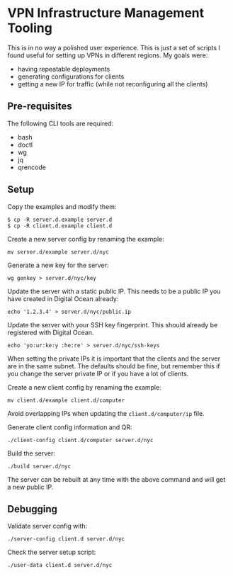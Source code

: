 # VPN Infrastructure Management Tooling

This is in no way a polished user experience. This is just a set of scripts I
found useful for setting up VPNs in different regions. My goals were:

* having repeatable deployments
* generating configurations for clients
* getting a new IP for traffic (while not reconfiguring all the clients)

## Pre-requisites

The following CLI tools are required:

* bash
* doctl
* wg
* jq
* qrencode

## Setup

Copy the examples and modify them:

```
$ cp -R server.d.example server.d
$ cp -R client.d.example client.d
```

Create a new server config by renaming the example:

```
mv server.d/example server.d/nyc
```

Generate a new key for the server:

```
wg genkey > server.d/nyc/key
```

Update the server with a static public IP. This needs to be a public IP you
have created in Digital Ocean already:

```
echo '1.2.3.4' > server.d/nyc/public.ip
```

Update the server with your SSH key fingerprint. This should already be
registered with Digital Ocean.

```
echo 'yo:ur:ke:y :he:re' > server.d/nyc/ssh-keys
```

When setting the private IPs it is important that the clients and the server
are in the same subnet. The defaults should be fine, but remember this if you
change the server private IP or if you have a lot of clients.

Create a new client config by renaming the example:

```
mv client.d/example client.d/computer
```

Avoid overlapping IPs when updating the `client.d/computer/ip` file.

Generate client config information and QR:

```
./client-config client.d/computer server.d/nyc
```

Build the server:

```
./build server.d/nyc
```

The server can be rebuilt at any time with the above command and will get a new
public IP.

## Debugging

Validate server config with:

```
./server-config client.d server.d/nyc
```

Check the server setup script:

```
./user-data client.d server.d/nyc
```

